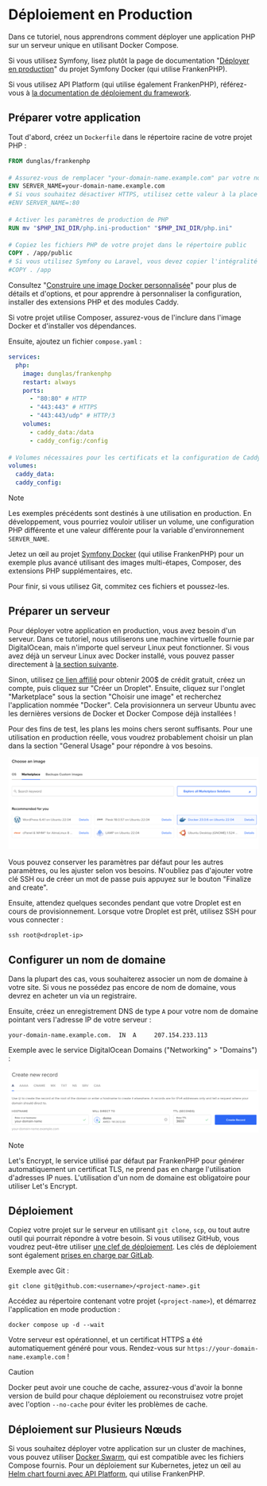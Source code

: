 # Déploiement en Production

Dans ce tutoriel, nous apprendrons comment déployer une application PHP sur un serveur unique en utilisant Docker Compose.

Si vous utilisez Symfony, lisez plutôt la page de documentation "[Déployer en production](https://github.com/dunglas/symfony-docker/blob/main/docs/production.md)" du projet Symfony Docker (qui utilise FrankenPHP).

Si vous utilisez API Platform (qui utilise également FrankenPHP), référez-vous à [la documentation de déploiement du framework](https://api-platform.com/docs/deployment/).

## Préparer votre application

Tout d'abord, créez un `Dockerfile` dans le répertoire racine de votre projet PHP :

```dockerfile
FROM dunglas/frankenphp

# Assurez-vous de remplacer "your-domain-name.example.com" par votre nom de domaine
ENV SERVER_NAME=your-domain-name.example.com
# Si vous souhaitez désactiver HTTPS, utilisez cette valeur à la place :
#ENV SERVER_NAME=:80

# Activer les paramètres de production de PHP
RUN mv "$PHP_INI_DIR/php.ini-production" "$PHP_INI_DIR/php.ini"

# Copiez les fichiers PHP de votre projet dans le répertoire public
COPY . /app/public
# Si vous utilisez Symfony ou Laravel, vous devez copier l'intégralité du projet à la place :
#COPY . /app
```

Consultez "[Construire une image Docker personnalisée](docker.md)" pour plus de détails et d'options,
et pour apprendre à personnaliser la configuration, installer des extensions PHP et des modules Caddy.

Si votre projet utilise Composer, assurez-vous de l'inclure dans l'image Docker et d'installer vos dépendances.

Ensuite, ajoutez un fichier `compose.yaml` :

```yaml
services:
  php:
    image: dunglas/frankenphp
    restart: always
    ports:
      - "80:80" # HTTP
      - "443:443" # HTTPS
      - "443:443/udp" # HTTP/3
    volumes:
      - caddy_data:/data
      - caddy_config:/config

# Volumes nécessaires pour les certificats et la configuration de Caddy
volumes:
  caddy_data:
  caddy_config:
```

> [!NOTE]  
> Les exemples précédents sont destinés à une utilisation en production.
> En développement, vous pourriez vouloir utiliser un volume, une configuration PHP différente et une valeur différente pour la variable d'environnement `SERVER_NAME`.
>
> Jetez un œil au projet [Symfony Docker](https://github.com/dunglas/symfony-docker)
> (qui utilise FrankenPHP) pour un exemple plus avancé utilisant des images multi-étapes,
> Composer, des extensions PHP supplémentaires, etc.

Pour finir, si vous utilisez Git, commitez ces fichiers et poussez-les.

## Préparer un serveur

Pour déployer votre application en production, vous avez besoin d'un serveur.
Dans ce tutoriel, nous utiliserons une machine virtuelle fournie par DigitalOcean, mais n'importe quel serveur Linux peut fonctionner.
Si vous avez déjà un serveur Linux avec Docker installé, vous pouvez passer directement à [la section suivante](#configurer-un-nom-de-domaine).

Sinon, utilisez [ce lien affilié](https://m.do.co/c/5d8aabe3ab80) pour obtenir 200$ de crédit gratuit, créez un compte, puis cliquez sur "Créer un Droplet".
Ensuite, cliquez sur l'onglet "Marketplace" sous la section "Choisir une image" et recherchez l'application nommée "Docker".
Cela provisionnera un serveur Ubuntu avec les dernières versions de Docker et Docker Compose déjà installées !

Pour des fins de test, les plans les moins chers seront suffisants.
Pour une utilisation en production réelle, vous voudrez probablement choisir un plan dans la section "General Usage" pour répondre à vos besoins.

![Déployer FrankenPHP sur DigitalOcean avec Docker](../digitalocean-droplet.png)

Vous pouvez conserver les paramètres par défaut pour les autres paramètres, ou les ajuster selon vos besoins.
N'oubliez pas d'ajouter votre clé SSH ou de créer un mot de passe puis appuyez sur le bouton "Finalize and create".

Ensuite, attendez quelques secondes pendant que votre Droplet est en cours de provisionnement.
Lorsque votre Droplet est prêt, utilisez SSH pour vous connecter :

```console
ssh root@<droplet-ip>
```

## Configurer un nom de domaine

Dans la plupart des cas, vous souhaiterez associer un nom de domaine à votre site.
Si vous ne possédez pas encore de nom de domaine, vous devrez en acheter un via un registraire.

Ensuite, créez un enregistrement DNS de type `A` pour votre nom de domaine pointant vers l'adresse IP de votre serveur :

```dns
your-domain-name.example.com.  IN  A     207.154.233.113
```

Exemple avec le service DigitalOcean Domains ("Networking" > "Domains") :

![Configurer les DNS sur DigitalOcean](../digitalocean-dns.png)

> [!NOTE]  
> Let's Encrypt, le service utilisé par défaut par FrankenPHP pour générer automatiquement un certificat TLS, ne prend pas en charge l'utilisation d'adresses IP nues. L'utilisation d'un nom de domaine est obligatoire pour utiliser Let's Encrypt.

## Déploiement

Copiez votre projet sur le serveur en utilisant `git clone`, `scp`, ou tout autre outil qui pourrait répondre à votre besoin.
Si vous utilisez GitHub, vous voudrez peut-être utiliser [une clef de déploiement](https://docs.github.com/en/free-pro-team@latest/developers/overview/managing-deploy-keys#deploy-keys).
Les clés de déploiement sont également [prises en charge par GitLab](https://docs.gitlab.com/ee/user/project/deploy_keys/).

Exemple avec Git :

```console
git clone git@github.com:<username>/<project-name>.git
```

Accédez au répertoire contenant votre projet (`<project-name>`), et démarrez l'application en mode production :

```console
docker compose up -d --wait
```

Votre serveur est opérationnel, et un certificat HTTPS a été automatiquement généré pour vous.
Rendez-vous sur `https://your-domain-name.example.com` !

> [!CAUTION]
> Docker peut avoir une couche de cache, assurez-vous d'avoir la bonne version de build pour chaque déploiement ou reconstruisez votre projet avec l'option `--no-cache` pour éviter les problèmes de cache.

## Déploiement sur Plusieurs Nœuds

Si vous souhaitez déployer votre application sur un cluster de machines, vous pouvez utiliser [Docker Swarm](https://docs.docker.com/engine/swarm/stack-deploy/), qui est compatible avec les fichiers Compose fournis.
Pour un déploiement sur Kubernetes, jetez un œil au [Helm chart fourni avec API Platform](https://api-platform.com/docs/deployment/kubernetes/), qui utilise FrankenPHP.
